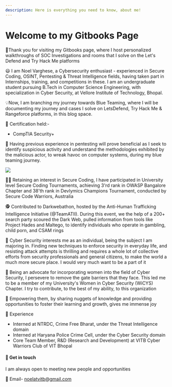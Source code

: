 ```yaml
---
description: Here is everything you need to know, about me!
---
```


# Welcome to my Gitbooks Page

👋Thank you for visiting my Gitbooks page, where I host personalized walkthroughs of SOC Investigations and rooms that I solve on the Let's Defend and Try Hack Me platforms

😃 I am Noel Varghese, a Cybersecurity enthusiast - experienced in Secure Coding, OSINT, Pentesting & Threat Intelligence fields, having taken part in Internships, training, and competitions in these. I am an undergraduate student pursuing B.Tech in Computer Science Engineering, with specialization in Cyber Security, at Vellore Institute of Technology, Bhopal.

💡Now, I am branching my journey towards Blue Teaming, where I will be documenting my journey and cases I solve on LetsDefend, Try Hack Me & Rangeforce platforms, in this blog space.

:pencil: Certification held:-

* CompTIA Security+

🔆 Having previous experience in pentesting will prove beneficial as I seek to identify suspicious activity and understand the methodologies exhibited by the malicious actor, to wreak havoc on computer systems, during my blue teaming journey.

![](https://files.gitbook.com/v0/b/gitbook-x-prod.appspot.com/o/spaces%2FjXrTe5fpSNlEk4rpmYxs%2Fuploads%2FvYunovVVTtLdlfrviyWf%2F1.PNG?alt=media\&token=78175fb5-61e5-4d62-b881-43763c1767c1)

👨‍💻️ Retaining an interest in Secure Coding, I have participated in University level Secure Coding Tournaments, achieving 3'rd rank in OWASP Bangalore Chapter and 38'th rank in Devlymics Champions Tournament, conducted by Secure Code Warriors, Australia

🕵 Contributed to Darkwebathon, hosted by the Anti-Human Trafficking Intelligence Initiative (@TeamATII). During this event, we the help of a 200+ search party scoured the Dark Web, pulled information from tools like Project Hades and Maltego, to identify individuals who operate in gambling, child porn, and CSAM rings

👱 Cyber Security interests me as an individual, being the subject I am majoring in. Finding new techniques to enforce security in everyday life, and resisting attack attempts is thrilling and requires a whole lot of collective efforts from security professionals and general citizens, to make the world a much more secure place. I would very much want to be a part of it

🎇 Being an advocate for incorporating women into the field of Cyber Security, I persevere to remove the gate barriers that they face. This led me to be a member of my University's Women in Cyber Security (WiCYS) Chapter. I try to contribute, to the best of my ability, to this organization

💭 Empowering them, by sharing nuggets of knowledge and providing opportunities to foster their learning and growth, gives me immense joy

🌱 Experience

* Interned at NTRDC, Crime Free Bharat, under the Threat Intelligence domain
* Interned at Haryana Police Crime Cell, under the Cyber Security domain
* Core Team Member, R\&D (Research and Development) at VITB Cyber Warriors Club of VIT Bhopal

#### 🤔 Get in touch <a href="#get-in-touch" id="get-in-touch"></a>

I am always open to meeting new people and opportunities

💬 Email- noelatvitb@gmail.com​
